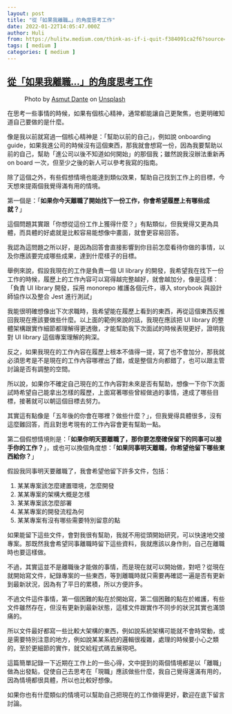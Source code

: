 ```yaml
---
layout: post
title: "從「如果我離職…」的角度思考工作"
date: 2022-01-22T14:05:47.000Z
author: Huli
from: https://hulitw.medium.com/think-as-if-i-quit-f384091ca2f6?source=rss-f1fb3e40dc37------2
tags: [ medium ]
categories: [ medium ]
---
```

<!--1642860347000-->
[從「如果我離職…」的角度思考工作](https://hulitw.medium.com/think-as-if-i-quit-f384091ca2f6?source=rss-f1fb3e40dc37------2)
------

<div>
<figure><img alt="" src="https://cdn-images-1.medium.com/max/1024/0*7fXy3cJnNldm3R35" /><figcaption>Photo by <a href="https://unsplash.com/@danteasmut?utm_source=medium&amp;utm_medium=referral">Asmut Dante</a> on <a href="https://unsplash.com?utm_source=medium&amp;utm_medium=referral">Unsplash</a></figcaption></figure><p>在思考一些事情的時候，如果有個核心精神，通常都能讓自己更聚焦，也更明確知道自己要做的是什麼。</p><p>像是我以前就寫過一個核心精神是：「幫助以前的自己」，例如說 onboarding guide，如果我進公司的時候沒有這個東西，那我就會想寫一份，因為我要幫助以前的自己，幫助「進公司以後不知道如何開始」的那個我；雖然說我沒辦法重新再 on board 一次，但至少之後的新人可以參考我寫的指南。</p><p>除了這個之外，有些假想情境也能達到類似效果，幫助自己找到工作上的目標，今天想來提兩個我覺得滿有用的情境。</p><p>第一個是：「<strong>如果你今天離職了開始找下一份工作，你會希望履歷上有哪些成就？</strong>」</p><p>這個問題其實跟「你想從這份工作上獲得什麼？」有點類似，但我覺得又更為具體，而具體的好處就是比較容易能想像中畫面，就會更容易回答。</p><p>我認為這問題之所以好，是因為回答會直接影響到你目前怎麼看待你做的事情，以及你應該要完成哪些成果，達到什麼樣子的目標。</p><p>舉例來說，假設我現在的工作是負責一個 UI library 的開發，我希望我在找下一份工作的時候，履歷上的工作內容可以寫得越完整越好，就會越加分，像是這樣：「負責 UI library 開發，採用 monorepo 維護各個元件，導入 storybook 與設計師協作以及整合 Jest 進行測試」</p><p>我能很明確想像出下次求職時，我希望能在履歷上看到的東西，再從這個東西反推回我現在應該要做些什麼。以上面的範例來說的話，我現在應該把 UI library 的整體架構跟實作細節都理解得更透徹，才能幫助我下次面試的時候表現更好，證明我對 UI library 這個專案理解的夠深。</p><p>反之，如果我現在的工作內容在履歷上根本不值得一提，寫了也不會加分，那我就必須思考是不是現在的工作內容哪裡出了錯，或是整個方向都錯了，也可以跟主管討論是否有調整的空間。</p><p>所以說，如果你不確定自己現在的工作內容對未來是否有幫助，想像一下你下次面試時希望自己能拿出怎樣的履歷，上面寫著哪些曾經做過的事情，達成了哪些目標，接著就可以朝這個目標去努力。</p><p>其實這有點像是「五年後的你會在哪裡？做些什麼？」，但我覺得具體很多，沒有這麼難回答，而且對思考現有的工作內容會更有幫助一點。</p><p>第二個假想情境則是：「<strong>如果你明天要離職了，那你要怎麼確保留下的同事可以接手你的工作？</strong>」，或也可以換個角度想：「<strong>如果同事明天離職，你希望他留下哪些東西給你？</strong>」</p><p>假設我同事明天要離職了，我會希望他留下許多文件，包括：</p><ol><li>某某專案該怎麼建置環境，怎麼開發</li><li>某某專案的架構大概是怎樣</li><li>某某專案該怎麼部署</li><li>某某專案的開發流程為何</li><li>某某專案有沒有哪些需要特別留意的點</li></ol><p>如果能留下這些文件，會對我很有幫助，我就不用從頭開始研究，可以快速地交接專案。那既然我會希望同事離職時留下這些資料，我就應該以身作則，自己在離職時也要這樣做。</p><p>不過，其實這並不是離職後才能做的事情，而是現在就可以開始做，對吧？從現在就開始寫文件，紀錄專案的一些東西，等到離職時就只需要再確認一遍是否有更新到最新狀況，因為有了平日的累積，所以方便許多。</p><p>不過文件這件事情，第一個困難的點在於開始寫，第二個困難的點在於維護，有些文件雖然存在，但沒有更新到最新狀態，這樣文件跟實作不同步的狀況其實也滿頭痛的。</p><p>所以文件最好都寫一些比較大架構的東西，例如說系統架構可能就不會時常動，或是需要特別注意的地方，例如說某某系統的邏輯很複雜，處理的時候要小心之類的，至於更細節的實作，就交給程式碼去展現吧。</p><p>這篇簡單記錄一下近期在工作上的一些心得，文中提到的兩個情境都是以「離職」做為出發點，促使自己去思考在「現職」應該做些什麼，我自己覺得還滿有用的，因為情境都很具體，所以也比較好想像。</p><p>如果你也有什麼類似的情境可以幫助自己把現在的工作做得更好，歡迎在底下留言討論。</p><img src="https://medium.com/_/stat?event=post.clientViewed&referrerSource=full_rss&postId=f384091ca2f6" width="1" height="1" alt="">
</div>
